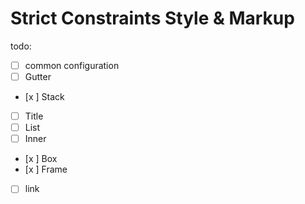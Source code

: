 # Strict Constraints Style & Markup

todo: 
- [ ] common configuration
- [ ] Gutter
- [x ] Stack
- [ ] Title 
- [ ] List 
- [ ] Inner 
- [x ] Box
- [x ] Frame
- [ ] link
